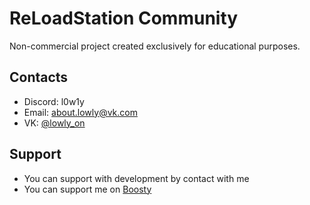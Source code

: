 # ReLoadStation Community
Non-commercial project сreated exclusively for educational purposes.

## Contacts
- Discord: l0w1y
- Email: about.lowly@vk.com
- VK: [@lowly_on](https://vk.com/lowly_on)

## Support
- You can support with development by contact with me
- You can support me on [Boosty](https://boosty.to/lowly)
